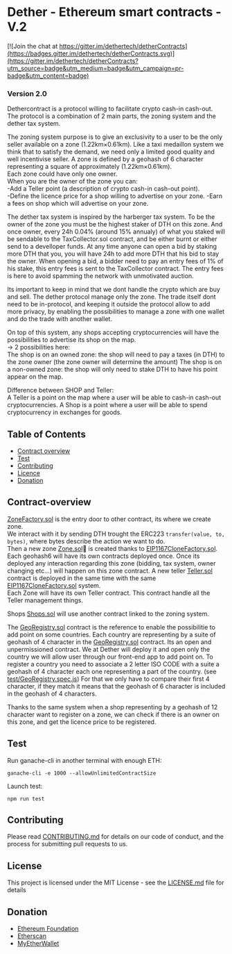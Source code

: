 # Dether - Ethereum smart contracts - V.2

[![Join the chat at https://gitter.im/dethertech/detherContracts](https://badges.gitter.im/dethertech/detherContracts.svg)](https://gitter.im/dethertech/detherContracts?utm_source=badge&utm_medium=badge&utm_campaign=pr-badge&utm_content=badge)

### Version 2.0

Dethercontract is a protocol willing to facilitate crypto cash-in cash-out.
The protocol is a combination of 2 main parts, the zoning system and the dether tax system.

The zoning system purpose is to give an exclusivity to a user to be the only seller available on a zone (1.22km×0.61km). Like a taxi medaillon system we think that to satisfy the demand, we need only a limited good quality and well incentivise seller.
A zone is defined by a geohash of 6 character representing a square of approximately (1.22km×0.61km).  
Each zone could have only one owner.  
When you are the owner of the zone you can:  
-Add a Teller point (a description of crypto cash-in cash-out point).  
-Define the licence price for a shop willing to advertise on your zone.
-Earn a fees on shop which will advertise on your zone.

The dether tax system is inspired by the harberger tax system.
To be the owner of the zone you must be the highest staker of DTH on this zone.
And once owner, every 24h 0.04% (around 15% annualy) of what you staked will be sendable to the TaxCollector.sol contract, and be either burnt or either send to a develloper funds.
At any time anyone can open a bid by staking more DTH that you, you will have 24h to add more DTH that his bid to stay the owner.
When opening a bid, a bidder need to pay an entry fees of 1% of his stake, this entry fees is sent to the TaxCollector contract.
The entry fees is here to avoid spamming the network with unmotivated auction.

Its important to keep in mind that we dont handle the crypto which are buy and sell.
The dether protocol manage only the zone. The trade itself dont need to be in-protocol, and keeping it outside the protocol allow to add more privacy, by enabling the possibilities to manage a zone with one wallet and do the trade with another wallet.

On top of this system, any shops accepting cryptocurrencies will have the possibilities to advertise its shop on the map.  
-> 2 possibilities here:  
The shop is on an owned zone: the shop will need to pay a taxes (in DTH) to the zone owner (the zone owner will determine the amount)
The shop is on a non-owned zone: the shop will only need to stake DTH to have his point appear on the map.

Difference between SHOP and Teller:  
A Teller is a point on the map where a user will be able to cash-in cash-out cryptocurrencies.
A Shop is a point where a user will be able to spend cryptocurrency in exchanges for goods.

## Table of Contents

- [Contract overview](#contract-overview)
- [Test](#test)
- [Contributing](#dependencies)
- [Licence](#licence)
- [Donation](#donation)

## Contract-overview

[ZoneFactory.sol](contracts/core/ZoneFactory.sol) is the entry door to other contract, its where we create zone.  
We interact with it by sending DTH trought the ERC223 `transfer(value, to, bytes)`, where bytes describe the action we want to do.  
Then a new zone [Zone.sol](contracts/core/Zone.sol) is created thanks to [EIP1167CloneFactory.sol](contracts/eip1167/EIP1167CloneFactory.sol).  
Each geohash6 will have its own contracts deployed once.
Once its deployed any interaction regarding this zone (bidding, tax system, owner changing etc...) will happen on this zone contract.
A new teller [Teller.sol](contracts/core/Teller.sol) contract is deployed in the same time with the same [EIP1167CloneFactory.sol](contracts/eip1167/EIP1167CloneFactory.sol) system.  
Each Zone will have its own Teller contract. This contract handle all the Teller management things.

Shops [Shops.sol](contracts/core/Shops.sol) will use another contract linked to the zoning system.

The [GeoRegistry.sol](contracts/core/GeoRegistry.sol) contract is the reference to enable the possibilitie to add point on some countries.
Each country are representing by a suite of geohash of 4 character in the [GeoRegistry.sol](contracts/core/GeoRegistry.sol) contract.
Its an open and unpermissioned contract. We at Dether will deploy it and open only the country we will allow user through our front-end app to add point on. To register a country you need to associate a 2 letter ISO CODE with a suite a geohash of 4 character each one representing a part of the country. (see [test/GeoRegistry.spec.js](test/GeoRegistry.spec.js))
For that we only have to compare their first 4 character, if they match it means that the geohash of 6 character is included in the geohash of 4 characters.

Thanks to the same system when a shop representing by a geohash of 12 character want to register on a zone, we can check if there is an owner on this zone, and get the licence price to be registered.

## Test

Run ganache-cli in another terminal with enough ETH:

```
ganache-cli -e 1000 --allowUnlimitedContractSize
```

Launch test:

```
npm run test
```

## Contributing

Please read [CONTRIBUTING.md](CONTRIBUTING.md) for details on our code of conduct, and the process for submitting pull requests to us.

## License

This project is licensed under the MIT License - see the [LICENSE.md](LICENSE.md) file for details

## Donation

- [Ethereum Foundation](https://ethereum.org/donate)
- [Etherscan](https://etherscan.io/address/0x71c7656ec7ab88b098defb751b7401b5f6d8976f)
- [MyEtherWallet](https://etherscan.io/address/0x7cB57B5A97eAbe94205C07890BE4c1aD31E486A8)
